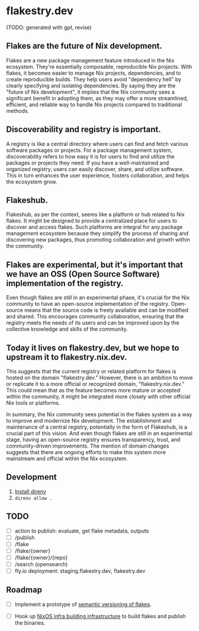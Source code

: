 # flakestry.dev

(TODO: generated with gpt, revise)

## Flakes are the future of Nix development.

Flakes are a new package management feature introduced in the Nix ecosystem. They're essentially composable, reproducible Nix projects. With flakes, it becomes easier to manage Nix projects, dependencies, and to create reproducible builds. They help users avoid "dependency hell" by clearly specifying and isolating dependencies. By saying they are the "future of Nix development", it implies that the Nix community sees a significant benefit in adopting them, as they may offer a more streamlined, efficient, and reliable way to handle Nix projects compared to traditional methods.

## Discoverability and registry is important.

A registry is like a central directory where users can find and fetch various software packages or projects. For a package management system, discoverability refers to how easy it is for users to find and utilize the packages or projects they need. If you have a well-maintained and organized registry, users can easily discover, share, and utilize software. This in turn enhances the user experience, fosters collaboration, and helps the ecosystem grow.

## Flakeshub.

Flakeshub, as per the context, seems like a platform or hub related to Nix flakes. It might be designed to provide a centralized place for users to discover and access flakes. Such platforms are integral for any package management ecosystem because they simplify the process of sharing and discovering new packages, thus promoting collaboration and growth within the community.

## Flakes are experimental, but it's important that we have an OSS (Open Source Software) implementation of the registry.

Even though flakes are still in an experimental phase, it's crucial for the Nix community to have an open-source implementation of the registry. Open-source means that the source code is freely available and can be modified and shared. This encourages community collaboration, ensuring that the registry meets the needs of its users and can be improved upon by the collective knowledge and skills of the community.

## Today it lives on flakestry.dev, but we hope to upstream it to flakestry.nix.dev.

This suggests that the current registry or related platform for flakes is hosted on the domain "flakestry.dev." However, there is an ambition to move or replicate it to a more official or recognized domain, "flakestry.nix.dev." This could mean that as the feature becomes more mature or accepted within the community, it might be integrated more closely with other official Nix tools or platforms.

In summary, the Nix community sees potential in the flakes system as a way to improve and modernize Nix development. The establishment and maintenance of a central registry, potentially in the form of Flakeshub, is a crucial part of this vision. And even though flakes are still in an experimental stage, having an open-source registry ensures transparency, trust, and community-driven improvements. The mention of domain changes suggests that there are ongoing efforts to make this system more mainstream and official within the Nix ecosystem.

## Development

1. [Install direnv](https://direnv.net/docs/installation.html)
2. `direnv allow .`

## TODO

- [ ] action to publish: evaluate, get flake metadata, outputs
- [ ] /publish
- [ ] /flake
- [ ] /flake/{owner}
- [ ] /flake/{owner}/{repo}
- [ ] /search (opensearch)
- [ ] fly.io deployment: staging.flakestry.dev, flakestry.dev

## Roadmap

- [ ] Implement a prototype of [semantic versioning of flakes](https://github.com/NixOS/rfcs/pull/144).

- [ ] Hook up [NixOS infra building infrastructure](https://nixos.org/community/teams/infrastructure.html) to build flakes and publish the binaries.